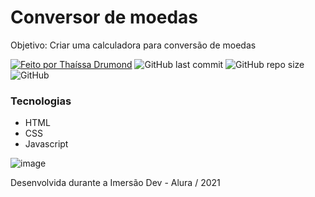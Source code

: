 # Conversor de moedas

Objetivo: Criar uma calculadora para conversão de moedas

  <!-- Badges-->
   [![Feito por Thaíssa Drumond](https://img.shields.io/badge/Criado%20por-Thaissa_Drumond-%230a5193?logo=github)](https://github.com/ThaissaDrumond)
   ![GitHub last commit](https://img.shields.io/github/last-commit/ThaissaDrumond/Conversor-de-moedas?color=%230a5193&label=%C3%9Altimo%20Commit)
   ![GitHub repo size](https://img.shields.io/github/repo-size/ThaissaDrumond/Conversor-de-moedas?color=%230a5193&label=Tamanho%20do%20Reposit%C3%B3rio)
   ![GitHub](https://img.shields.io/github/license/ThaissaDrumond/Conversor-de-moedas?color=%230a5193%20&label=Licen%C3%A7a)
 



### Tecnologias 

* HTML
* CSS
* Javascript



![image](https://user-images.githubusercontent.com/90909646/176328114-e862534c-783f-4efe-b2d6-4643b9c855db.png#vitrinedev)

Desenvolvida durante a Imersão Dev - Alura / 2021
